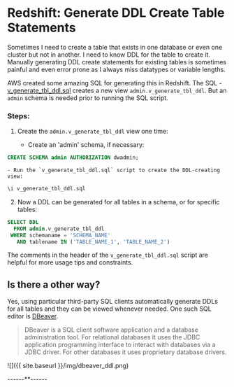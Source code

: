 # Redshift: Generate DDL Create Table Statements

Sometimes I need to create a table that exists in one database or even one cluster but not in another. I need to know DDL for the table to create it. Manually generating DDL create statements for existing tables is sometimes painful and even error prone as I always miss datatypes or variable lengths.

AWS created some amazing SQL for generating this in Redshift. The SQL - [v_generate_tbl_ddl.sql](https://github.com/awslabs/amazon-redshift-utils/blob/master/src/AdminViews/v_generate_tbl_ddl.sql) creates a new view `admin.v_generate_tbl_ddl`. But an `admin` schema is needed prior to running the SQL script.

### Steps: 

1. Create the `admin.v_generate_tbl_ddl` view one time:

    - Create an 'admin' schema, if necessary:
  ```sql
  CREATE SCHEMA admin AUTHORIZATION dwadmin;
  ```

    - Run the `v_generate_tbl_ddl.sql` script to create the DDL-creating view:
  ```sql
  \i v_generate_tbl_ddl.sql
  ```

2. Now a DDL can be generated for all tables in a schema, or for specific tables:
```sql
SELECT DDL
  FROM admin.v_generate_tbl_ddl
 WHERE schemaname = 'SCHEMA_NAME'
   AND tablename IN ('TABLE_NAME_1', 'TABLE_NAME_2')
```

The comments in the header of the `v_generate_tbl_ddl.sql` 
script are helpful for more usage tips and constraints.


## Is there a other way?

Yes, using particular third-party SQL clients automatically generate DDLs for all tables and they can be viewed whenever needed. One such SQL editor is [DBeaver](https://dbeaver.io/). 

> DBeaver is a SQL client software application and a database administration tool. For relational databases it uses the JDBC application programming interface to interact with databases via a JDBC driver. For other databases it uses proprietary database drivers.

![]({{ site.baseurl }}/img/dbeaver_ddl.png)


------**------